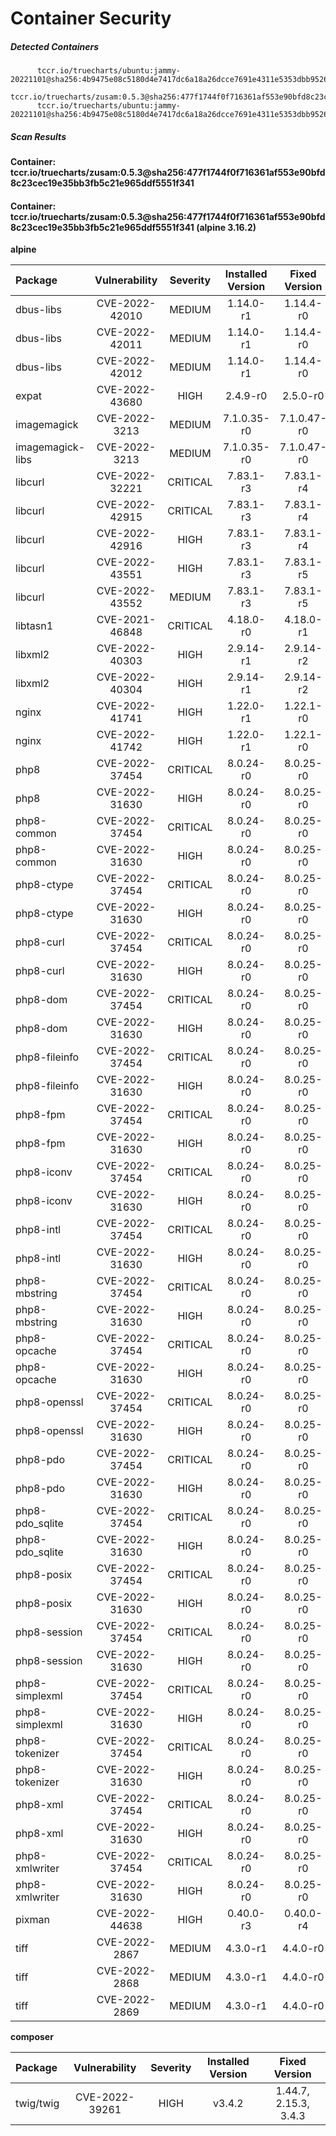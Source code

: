 # Container Security

##### Detected Containers

          tccr.io/truecharts/ubuntu:jammy-20221101@sha256:4b9475e08c5180d4e7417dc6a18a26dcce7691e4311e5353dbb952645c5ff43f
          tccr.io/truecharts/zusam:0.5.3@sha256:477f1744f0f716361af553e90bfd8c23cec19e35bb3fb5c21e965ddf5551f341
          tccr.io/truecharts/ubuntu:jammy-20221101@sha256:4b9475e08c5180d4e7417dc6a18a26dcce7691e4311e5353dbb952645c5ff43f

##### Scan Results

**Container: tccr.io/truecharts/zusam:0.5.3@sha256:477f1744f0f716361af553e90bfd8c23cec19e35bb3fb5c21e965ddf5551f341**

#### Container: tccr.io/truecharts/zusam:0.5.3@sha256:477f1744f0f716361af553e90bfd8c23cec19e35bb3fb5c21e965ddf5551f341 (alpine 3.16.2)
    

**alpine**

      
| Package         |    Vulnerability   |   Severity  |  Installed Version | Fixed Version |
|:----------------|:------------------:|:-----------:|:------------------:|:-------------:|
| dbus-libs         |    CVE-2022-42010   |   MEDIUM  |  1.14.0-r1 | 1.14.4-r0 |
| dbus-libs         |    CVE-2022-42011   |   MEDIUM  |  1.14.0-r1 | 1.14.4-r0 |
| dbus-libs         |    CVE-2022-42012   |   MEDIUM  |  1.14.0-r1 | 1.14.4-r0 |
| expat         |    CVE-2022-43680   |   HIGH  |  2.4.9-r0 | 2.5.0-r0 |
| imagemagick         |    CVE-2022-3213   |   MEDIUM  |  7.1.0.35-r0 | 7.1.0.47-r0 |
| imagemagick-libs         |    CVE-2022-3213   |   MEDIUM  |  7.1.0.35-r0 | 7.1.0.47-r0 |
| libcurl         |    CVE-2022-32221   |   CRITICAL  |  7.83.1-r3 | 7.83.1-r4 |
| libcurl         |    CVE-2022-42915   |   CRITICAL  |  7.83.1-r3 | 7.83.1-r4 |
| libcurl         |    CVE-2022-42916   |   HIGH  |  7.83.1-r3 | 7.83.1-r4 |
| libcurl         |    CVE-2022-43551   |   HIGH  |  7.83.1-r3 | 7.83.1-r5 |
| libcurl         |    CVE-2022-43552   |   MEDIUM  |  7.83.1-r3 | 7.83.1-r5 |
| libtasn1         |    CVE-2021-46848   |   CRITICAL  |  4.18.0-r0 | 4.18.0-r1 |
| libxml2         |    CVE-2022-40303   |   HIGH  |  2.9.14-r1 | 2.9.14-r2 |
| libxml2         |    CVE-2022-40304   |   HIGH  |  2.9.14-r1 | 2.9.14-r2 |
| nginx         |    CVE-2022-41741   |   HIGH  |  1.22.0-r1 | 1.22.1-r0 |
| nginx         |    CVE-2022-41742   |   HIGH  |  1.22.0-r1 | 1.22.1-r0 |
| php8         |    CVE-2022-37454   |   CRITICAL  |  8.0.24-r0 | 8.0.25-r0 |
| php8         |    CVE-2022-31630   |   HIGH  |  8.0.24-r0 | 8.0.25-r0 |
| php8-common         |    CVE-2022-37454   |   CRITICAL  |  8.0.24-r0 | 8.0.25-r0 |
| php8-common         |    CVE-2022-31630   |   HIGH  |  8.0.24-r0 | 8.0.25-r0 |
| php8-ctype         |    CVE-2022-37454   |   CRITICAL  |  8.0.24-r0 | 8.0.25-r0 |
| php8-ctype         |    CVE-2022-31630   |   HIGH  |  8.0.24-r0 | 8.0.25-r0 |
| php8-curl         |    CVE-2022-37454   |   CRITICAL  |  8.0.24-r0 | 8.0.25-r0 |
| php8-curl         |    CVE-2022-31630   |   HIGH  |  8.0.24-r0 | 8.0.25-r0 |
| php8-dom         |    CVE-2022-37454   |   CRITICAL  |  8.0.24-r0 | 8.0.25-r0 |
| php8-dom         |    CVE-2022-31630   |   HIGH  |  8.0.24-r0 | 8.0.25-r0 |
| php8-fileinfo         |    CVE-2022-37454   |   CRITICAL  |  8.0.24-r0 | 8.0.25-r0 |
| php8-fileinfo         |    CVE-2022-31630   |   HIGH  |  8.0.24-r0 | 8.0.25-r0 |
| php8-fpm         |    CVE-2022-37454   |   CRITICAL  |  8.0.24-r0 | 8.0.25-r0 |
| php8-fpm         |    CVE-2022-31630   |   HIGH  |  8.0.24-r0 | 8.0.25-r0 |
| php8-iconv         |    CVE-2022-37454   |   CRITICAL  |  8.0.24-r0 | 8.0.25-r0 |
| php8-iconv         |    CVE-2022-31630   |   HIGH  |  8.0.24-r0 | 8.0.25-r0 |
| php8-intl         |    CVE-2022-37454   |   CRITICAL  |  8.0.24-r0 | 8.0.25-r0 |
| php8-intl         |    CVE-2022-31630   |   HIGH  |  8.0.24-r0 | 8.0.25-r0 |
| php8-mbstring         |    CVE-2022-37454   |   CRITICAL  |  8.0.24-r0 | 8.0.25-r0 |
| php8-mbstring         |    CVE-2022-31630   |   HIGH  |  8.0.24-r0 | 8.0.25-r0 |
| php8-opcache         |    CVE-2022-37454   |   CRITICAL  |  8.0.24-r0 | 8.0.25-r0 |
| php8-opcache         |    CVE-2022-31630   |   HIGH  |  8.0.24-r0 | 8.0.25-r0 |
| php8-openssl         |    CVE-2022-37454   |   CRITICAL  |  8.0.24-r0 | 8.0.25-r0 |
| php8-openssl         |    CVE-2022-31630   |   HIGH  |  8.0.24-r0 | 8.0.25-r0 |
| php8-pdo         |    CVE-2022-37454   |   CRITICAL  |  8.0.24-r0 | 8.0.25-r0 |
| php8-pdo         |    CVE-2022-31630   |   HIGH  |  8.0.24-r0 | 8.0.25-r0 |
| php8-pdo_sqlite         |    CVE-2022-37454   |   CRITICAL  |  8.0.24-r0 | 8.0.25-r0 |
| php8-pdo_sqlite         |    CVE-2022-31630   |   HIGH  |  8.0.24-r0 | 8.0.25-r0 |
| php8-posix         |    CVE-2022-37454   |   CRITICAL  |  8.0.24-r0 | 8.0.25-r0 |
| php8-posix         |    CVE-2022-31630   |   HIGH  |  8.0.24-r0 | 8.0.25-r0 |
| php8-session         |    CVE-2022-37454   |   CRITICAL  |  8.0.24-r0 | 8.0.25-r0 |
| php8-session         |    CVE-2022-31630   |   HIGH  |  8.0.24-r0 | 8.0.25-r0 |
| php8-simplexml         |    CVE-2022-37454   |   CRITICAL  |  8.0.24-r0 | 8.0.25-r0 |
| php8-simplexml         |    CVE-2022-31630   |   HIGH  |  8.0.24-r0 | 8.0.25-r0 |
| php8-tokenizer         |    CVE-2022-37454   |   CRITICAL  |  8.0.24-r0 | 8.0.25-r0 |
| php8-tokenizer         |    CVE-2022-31630   |   HIGH  |  8.0.24-r0 | 8.0.25-r0 |
| php8-xml         |    CVE-2022-37454   |   CRITICAL  |  8.0.24-r0 | 8.0.25-r0 |
| php8-xml         |    CVE-2022-31630   |   HIGH  |  8.0.24-r0 | 8.0.25-r0 |
| php8-xmlwriter         |    CVE-2022-37454   |   CRITICAL  |  8.0.24-r0 | 8.0.25-r0 |
| php8-xmlwriter         |    CVE-2022-31630   |   HIGH  |  8.0.24-r0 | 8.0.25-r0 |
| pixman         |    CVE-2022-44638   |   HIGH  |  0.40.0-r3 | 0.40.0-r4 |
| tiff         |    CVE-2022-2867   |   MEDIUM  |  4.3.0-r1 | 4.4.0-r0 |
| tiff         |    CVE-2022-2868   |   MEDIUM  |  4.3.0-r1 | 4.4.0-r0 |
| tiff         |    CVE-2022-2869   |   MEDIUM  |  4.3.0-r1 | 4.4.0-r0 |

**composer**

      
| Package         |    Vulnerability   |   Severity  |  Installed Version | Fixed Version |
|:----------------|:------------------:|:-----------:|:------------------:|:-------------:|
| twig/twig         |    CVE-2022-39261   |   HIGH  |  v3.4.2 | 1.44.7, 2.15.3, 3.4.3 |

